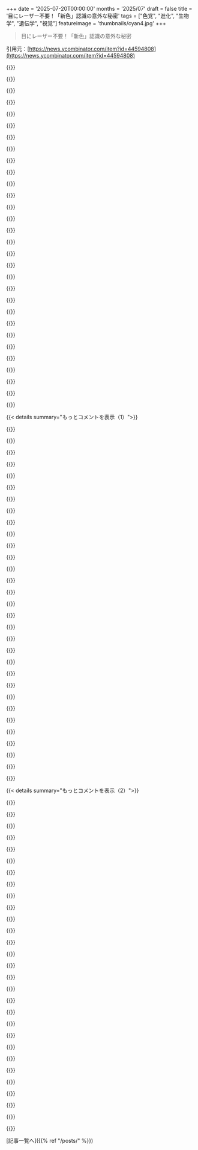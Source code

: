 +++
date = '2025-07-20T00:00:00'
months = '2025/07'
draft = false
title = '目にレーザー不要！「新色」認識の意外な秘密'
tags = ["色覚", "進化", "生物学", "遺伝学", "視覚"]
featureimage = 'thumbnails/cyan4.jpg'
+++

> 目にレーザー不要！「新色」認識の意外な秘密

引用元：[https://news.ycombinator.com/item?id=44594808](https://news.ycombinator.com/item?id=44594808)




{{<matomeQuote body="進化で網膜の錐体細胞の波長が重なったのは、同じ遺伝子のコピーから分岐したからだって。哺乳類は元々二色覚だけど、霊長類は果実食に適応して三色覚に進化したんだ。新世界ザルと旧世界ザルで別々に進化したのも面白いね。色盲はX染色体上の遺伝子と関係してるから男性に多いんだって。<br>Wikipedia記事: https://en.wikipedia.org/wiki/Evolution_of_color_vision_in_p...<br>https://en.wikipedia.org/wiki/Vertebrate_visual_opsin" userName="georgecmu" createdAt="2025/07/20 20:30:04" color="#ff5c5c">}}




{{<matomeQuote body="クロロフィルってなんで緑を反射するんだろう？太陽光で一番明るい成分なのにね。もしかしたら進化で目立つためか、隣の植物に「もうここにいるよ」って信号を送るためかな？それか、光合成の物理的な理由もあるのかもね。全然分からないけど興味深い疑問だ。<br>Wikipedia記事: https://en.wikipedia.org/wiki/Crown_shyness, https://onlinelibrary.wiley.com/doi/10.1111/1365-304.ep1160..." userName="__MatrixMan__" createdAt="2025/07/20 23:07:52" color="">}}




{{<matomeQuote body="「緑が太陽光の一番明るい成分」っていうのは違うよ。実際はマゼンタと青の間にピークがあるんだ。僕らの目の錐体細胞の感度が重なってるから緑が明るく見えるだけなんだって。<br>参考: https://sunwindsolar.com/blog/solar-radiation-spectrum/" userName="cornstalks" createdAt="2025/07/21 02:05:53" color="#ff5c5c">}}




{{<matomeQuote body="太陽光のピークは「どこでプロットするか」によって変わるんだよ。だから、一概にここがピークとは言えないんだ。<br>参考: https://www.oceanopticsbook.info/view/light-and-radiometry/l..." userName="bradrn" createdAt="2025/07/21 05:26:30" color="">}}




{{<matomeQuote body="リンクによると、太陽光のピークは「波長でプロットすると500nm付近だけど、周波数でプロットすると880nm付近」になるんだって。これは波長と周波数の関係が非線形だからって説明されてるけど、光子の数でプロットするとまた別の場所にピークが来るのがおかしいって指摘してるね。波数との関係も謎だ。" userName="thaumasiotes" createdAt="2025/07/21 07:28:03" color="#45d325">}}




{{<matomeQuote body="放射照度っていうのは密度関数だから、変数を変換するときにヤコビアンっていう追加の係数がつくんだ。だからピークが動くんだよ。上手く説明されてないけど、これが根本的な原因なんだ。" userName="bubblyworld" createdAt="2025/07/21 08:07:17" color="#ff5733">}}




{{<matomeQuote body="緑を反射する理由だけど、もしかしたら昔、太陽光がろ過されて、緑以外の光しか届かなくなったような絶滅級のイベントがあったのかもしれないね。" userName="cheschire" createdAt="2025/07/21 00:22:54" color="">}}




{{<matomeQuote body="クロロフィルaは赤と紫の光を吸収するから青緑に見えるんだ。これは偶然の結果かもね。多くの植物は補助色素も持ってて、いろんな波長の光を吸収してクロロフィルaにエネルギーを送ってるんだ。陸上植物は過熱や水分損失を避けるために、海洋藻類みたいに全部吸収するわけじゃないんだよ。" userName="adrian_b" createdAt="2025/07/21 10:32:27" color="#785bff">}}




{{<matomeQuote body="でも、まだ緑を反射する必要性については説明されてないよね。植物は全てのエネルギーを吸収するために、黒く進化することもできたはずなのに。" userName="selcuka" createdAt="2025/07/21 00:41:55" color="">}}




{{<matomeQuote body="俺がガウス分布を仮定したこと、指摘してくれてサンキューな。でも、疑問は残る…なんで植物は俺の錐体感度と重なる周波数で光を反射しまくるんだ？単なる偶然ってのは信じがたいし、俺と植物の間に何か関係があるみたいだよな。" userName="__MatrixMan__" createdAt="2025/07/21 06:30:46" color="#45d325">}}




{{<matomeQuote body="他の光合成色素を考えても謎は解けないぜ。クロロフィルとかは450～550nmで活発で、クロロフィルaとbは650～700nmでも動く。でも550～650nmの光合成活性がないのがやっぱ怪しいんだ。太陽エネルギーのピークと関係ないのはわかったけど、ギャップは確かにある。なんでクロロフィルはピークが2つで、他は1つなんだろ？太陽以外の星から吸収してた進化の歴史があるとか？" userName="__MatrixMan__" createdAt="2025/07/21 15:55:11" color="#ff33a1">}}




{{<matomeQuote body="「一部の（ヘテロ接合の）メスだけが完全な三色覚を持つ」ってマジかよ。ヘテロ接合性がこんなに役立つなんてすげぇな。他にもこんな遺伝子があるのか、気になるわ。" userName="im3w1l" createdAt="2025/07/20 22:32:23" color="">}}




{{<matomeQuote body="最近の見解がこれだよ：https://www.quantamagazine.org/why-are-plants-green-to-reduc... 簡単に言うと、植物は光の変化に素早く対応できないから、緑色の光を使うとエネルギー収集の変動が大きすぎちゃうんだって。だから緑色を避けて変動を抑えることで、平均的により多くのエネルギーを得てるんだよ。" userName="NoImmatureAdHom" createdAt="2025/07/21 01:09:31" color="#ff5733">}}




{{<matomeQuote body="この件について、光の吸収範囲が広い方が、いろんな条件下で植物がエネルギーを作るのが安定するっていう説があるんだよ。ピークのエネルギーを吸収するよりも、こっちの方が大事な要素だって言われてる。https://www.science.org/doi/10.1126/science.aba6630" userName="dr_orpheus" createdAt="2025/07/21 15:06:13" color="#ff5733">}}




{{<matomeQuote body="赤は危険信号だし、青は空が使ってるから、緑しか残ってなかったってわけ。冗談だよ。でも、面白い疑問だよな。" userName="amelius" createdAt="2025/07/20 23:16:21" color="">}}




{{<matomeQuote body="一部の人間女性は機能的な四色覚を持ってるんだぜ。https://jov.arvojournals.org/article.aspx?articleid=2191517" userName="rozab" createdAt="2025/07/20 22:41:04" color="#ff5c5c">}}




{{<matomeQuote body="ほとんどの有機色素は複数の吸収帯を持ってるけど、人間には見えにくいこともあるんだ。海洋藻類は緑色光を吸収するけど、緑藻や陸上植物はそうじゃないから、光が豊富な浅い水や陸上でしか生き残れないのさ。捕らえられた光子のエネルギーは、赤い光子でも十分だからそんなに重要じゃないんだ。「光合成」ってのは古い誤称らしいね。酸素発生型生物は光エネルギーで水を分解したり、有機物を作ったりする。光栄養細菌は赤外線でも動くけど、水を分解するにはエネルギーが足りないってさ。" userName="adrian_b" createdAt="2025/07/22 07:20:52" color="#785bff">}}




{{<matomeQuote body="これは良い生物学的な説明だな。物理的に言うと、俺たちの錐体感度が重なり合ってないと、色の連続性がなくなっちゃうんだ。そしたら錐体の間に感度がゼロの谷ができて、連続した波長を見ても色の間に黒い帯が見えちまうことになるぜ。" userName="andyfilms1" createdAt="2025/07/20 22:49:22" color="#ff5c5c">}}




{{<matomeQuote body="このグラフは上空の太陽光だけど、地上だと青い光が散乱されて、見えるピークはもっと広くて450～550nmくらいが中心で、ティールとか「マイアミグリーン」に近いんだ。ウィキペディアに両方のスペクトルがあるぜ：https://en.wikipedia.org/wiki/Sunlight#/media/File:Solar_spe... 空が高くなるほど濃い青に見えるのも、多分このせいだと思うぜ。" userName="scythe" createdAt="2025/07/21 04:03:33" color="#785bff">}}




{{<matomeQuote body="意図のないプロセスに意図を加えるのは違うよ。反射されてるんじゃなくて、ただ使われてない（つまり吸収されてる）だけ。植物が子孫を作るのに必要なエネルギーを既に持ってるなら、もっと生産する進化的なプレッシャーなんてないでしょ？" userName="privatelypublic" createdAt="2025/07/21 16:38:17" color="">}}




{{<matomeQuote body="この話題は、密度関数の最大値があんまり意味ないってことのいい例でもあるね。エネルギー量って密度関数を積分したものだし、太陽スペクトル見たら、エネルギーの大部分は赤外線にあるってわかるよ。" userName="adornKey" createdAt="2025/07/21 11:04:58" color="#45d325">}}




{{<matomeQuote body="＞放射照度は密度関数だよ。（中略）うん、y軸のラベルでそれわかるけど、間違いだと思ってたわ。1000nmの光で放射照度が3.5e+18フォトン/平方メートル/秒/ナノメートルってグラフは、実際には3.5e+21フォトン/平方メートル/秒ってこと？「ナノメートルあたり」ってのはそんなにバカげた意味じゃないの？何が測られてるの？y軸のナノメートルってどんなナノメートル？" userName="thaumasiotes" createdAt="2025/07/21 11:05:02" color="">}}




{{<matomeQuote body="じゃあ問題は、植物がそんなに大量のエネルギーを使ったら、熱で死なないの？ってことだと思うんだ。たぶん全スペクトルを吸収すると、効率よく熱を放散するには入射エネルギーが多すぎるんじゃないかな。青と赤の吸収は緑より効率的か、達成しやすいのかもね。" userName="AngryData" createdAt="2025/07/21 09:42:53" color="#45d325">}}




{{<matomeQuote body="バンドギャップを調べた？あと、これらはランダムなプロセスで、生き残って繁殖するものが選択圧で残るってことも思い出してね。そういうプロセスに意志を割り当てると、それらを理解するのが難しくなると思うな。多分、光を単純な糖に変換するもっと効率的な方法があるはず。" userName="privatelypublic" createdAt="2025/07/21 00:18:26" color="#ff33a1">}}




{{<matomeQuote body="探してた論文これみたい、ありがとう。＞Photoexcitation energy is rapidly transferred through an antenna network before reaching the reaction center、って知らなかったな。これで疑問は「なんで植物は緑なの？」じゃなくて「なんで緑色の光合成色素が他のより一般的なの？」に変わったよ。論文によると、単一波長だけ吸収する色素は出力が不安定になりやすいから、赤と青を吸収して緑を吸収しない方が、様々な光条件でも反応中心に安定したパワーを供給できるみたい。" userName="__MatrixMan__" createdAt="2025/07/21 16:25:03" color="#ff5c5c">}}




{{<matomeQuote body="反射されてるんだよ。だから植物は緑色なんだ。僕の返信の文脈を見落としてるみたいだね。＞長期間にわたり太陽光をろ過し、緑色光を除去した絶滅レベルの出来事　緑色の太陽光がないなら、緑色を反射する変異が起きるとは限らないよ。存在しないものを反射・利用しない進化的なプレッシャーはないからね。それは意図のないプロセスに意図を加えることになるよ。" userName="selcuka" createdAt="2025/07/22 00:07:17" color="#38d3d3">}}




{{<matomeQuote body="＞光を吸収して化学反応を促進する物理学と関係がある　まさにそれだよ。青はプロセスの2段階を行い、赤は1段階だけ。全ての装置を合成するコストがあるから、緑を吸収する価値はないんだ。＞450nmと680nmはハーモニクスではない　実際は1%のマージンで3:2の比率だよ。でもそうである必要はないんだ。蛍光を見てみて。それはある波長を別の波長に変換するけど、互いの倍数である必要はないんだ。光子が化学物質に吸収されると、その分子の電子構造が何が起こるかを決めるんだよ。" userName="gettingoverit" createdAt="2025/07/21 03:01:42" color="#38d3d3">}}




{{<matomeQuote body="この話題、RetinalやPurple Earth hypothesisに似てるね。地球の歴史では酸素濃度が急上昇した時期もあったよ（例：Great Oxidation EventやNeoproterozoic oxygenation eve）。不安定なプロセスを示す画像はこれ：https://en.wikipedia.org/wiki/Great_Oxidation_Event#/media/F...　いろんな光合成サイクル（C3 carbon fixation、C4 carbon fixation、Crassulacean acid metabolism、Alarm photosynthesis）も面白いよ。これらの研究は気候変動に大きな影響を与えるかもね。" userName="zeckalpha" createdAt="2025/07/24 00:04:10" color="#45d325">}}




{{<matomeQuote body="あと、初期の光合成生物がしばらく紫だった（Purple Earth）可能性もあって、植物の祖先は赤と青を吸収して、残りの緑は無視してたってのもあるかもね。それに、今でも酸素発生型光合成の律速段階はRubiscoによるCO2取り込みだから、光捕集の効率だけを上げても最適化される明確な適応度関数はないと思うよ。" userName="vikramkr" createdAt="2025/07/21 12:13:18" color="#38d3d3">}}




{{<matomeQuote body="これ、すごく興味深いね！こんな見せかけのパラドックスがあるなんて、全然知らなかったよ。教えてくれてありがとう！" userName="pinkmuffinere" createdAt="2025/07/21 00:05:08" color="">}}




{{< details summary="もっとコメントを表示（1）">}}

{{<matomeQuote body="過剰刺激を防ぐためかもしれないね。『エネルギーを最大化する』ってのが目的じゃないと思うな。植物も日光が多すぎると枯れちゃうことあるしね、水とか他の条件がちゃんとしてないとさ。" userName="o11c" createdAt="2025/07/21 00:23:47" color="#ff5733">}}




{{<matomeQuote body="俺には、あの円の輪郭にキラキラしたオーラが見えたよ、すごく魔法みたいだった。これはマジで最高の体験だったから、投稿してくれてありがとうって言いたいな。円が半分くらいに縮んだ時が色が一番鮮やかに見えたから、最後まで待ってみてね。" userName="TheAceOfHearts" createdAt="2025/07/20 20:08:50" color="#45d325">}}




{{<matomeQuote body="最後に、緑の円がめっちゃ粒々で超鮮やかに見えたんだ。赤い円と一緒に縮むキラキラしたオーラとは違ったけど、それでも何か魔法が起きてたよ。画面から目をそらしてまた戻したら、効果が消えてた。全部、俺の頭の中だったんだ。うわー。本当に楽しい体験だったな。" userName="isoprophlex" createdAt="2025/07/21 06:37:37" color="#ff5c5c">}}




{{<matomeQuote body="俺も同じように見えたよ。青い点が散らばってたな。リネンシーツみたいに線が入ってたよ。" userName="renewiltord" createdAt="2025/07/21 06:55:21" color="">}}




{{<matomeQuote body="俺の目には、青と緑の粒子でできたテレビの砂嵐みたいに見えたよ！かなり楽しかったな。" userName="cosmojg" createdAt="2025/07/22 16:31:32" color="">}}




{{<matomeQuote body="青い点がないか再確認するために、ズームインしちゃったよ！" userName="dalmo3" createdAt="2025/07/21 13:56:41" color="">}}




{{<matomeQuote body="目をそらしてまた戻したら、効果は消えてたんだけど、1、2秒したらまた現れたんだ、ただ前よりは弱かったけどね。" userName="fivestones" createdAt="2025/07/22 12:32:04" color="">}}




{{<matomeQuote body="茶色の背景に赤い円があったやつが、マジで面白い効果だったんだ。円が縮み始める前に、背景が円と同じ色になって、それから目を動かすと明るい赤とか緑の円が、それぞれ反対側に出てきたんだよ。" userName="Cthulhu_" createdAt="2025/07/21 11:34:18" color="#ff33a1">}}




{{<matomeQuote body="俺もそれ体験したよ。それに、明るさがランダムに変わるみたいだった。マゼンタのやつだと、視野に帯状の模様が見えたんだ、エッジ検出カーネルが拡大されたみたいな感じかな。" userName="rcxdude" createdAt="2025/07/21 23:34:58" color="#45d325">}}




{{<matomeQuote body="あんた赤緑色盲？背景はっきり緑じゃん。あ、ごめん、今他のやつらも見えたわ。" userName="nartho" createdAt="2025/07/21 15:47:47" color="">}}




{{<matomeQuote body="これ、音が無限に上がったり下がったりする聴覚の錯覚の視覚版みたい。色の外側のオーラがずっと縮んでるように見えたよ。" userName="AlphaAndOmega0" createdAt="2025/07/21 05:02:43" color="">}}




{{<matomeQuote body="これはシェパード・トーン（Shepard Tone）ってやつで、詳しくはこちらのWikipediaの記事を見てね：https://en.wikipedia.org/wiki/Shepard_tone<br>ハンス・ジマー（Hans Zimmer）が映画『ダンケルク（Dunkirk）』の音楽でこれを見事に使ってるんだ。" userName="drcongo" createdAt="2025/07/21 10:01:35" color="#ff33a1">}}




{{<matomeQuote body="半分くらい進んだところで背景を見ると、元の円と同じサイズの新しい色の大きな円が見えるよ。" userName="soared" createdAt="2025/07/20 22:48:34" color="">}}




{{<matomeQuote body="オーラがすごく鮮やかな緑で、昔の幻覚体験を思い出したよ。ケミカルで脳が変な時に見た、100m先の男の超美しい緑の靴がまさにそれ。シラフで、普通の靴だったと気づいたけど、脳のフィルターがない状態だと、網膜には赤や青より緑の錐体細胞が多く、普段は緑の知覚が抑えられてるって分かったんだ。このアニメーションは、そのダイヤルを上げて緑の強力な知覚を見せてくれたね。進化的な理由もあるんだよ。" userName="uncircle" createdAt="2025/07/21 08:15:29" color="#ff5733">}}




{{<matomeQuote body="うん、これ、友達とのキャンプで似た経験を思い出したわ。『ウルトラグリーン（ultragreen）』としか言いようがないくらい、滞在してた島全体が信じられないほど鮮やかな青緑色に染まってたんだ。あれ以来ずっと説明を探してるよ。" userName="jtr1" createdAt="2025/07/21 12:41:08" color="">}}




{{<matomeQuote body="『ウルトラグリーン（ultragreen）』って表現、すごく良いね。まさにそれだわ。" userName="uncircle" createdAt="2025/07/21 13:59:04" color="">}}




{{<matomeQuote body="円が消える直前、青緑が超飽和してて、白い点を見つめ続けてたら1分くらい残像が見えたよ。もう一つ、夜に（電気を消して）赤い円を見て、タイマーが終わったら目を閉じて暗くしてみて。青緑の光がすごく強く見えるはずだよ。" userName="NL807" createdAt="2025/07/21 13:23:12" color="#785bff">}}




{{<matomeQuote body="俺も同じだったけど、赤い円の周りをシアン（cyan）っぽい輝きでティール（teal）がかったオーラが回転してるように見えたな。" userName="chakintosh" createdAt="2025/07/21 12:18:28" color="">}}




{{<matomeQuote body="似てるね、めちゃくちゃ明るくて壮麗なティール（teal）っぽい緑に、鮮やかな黄色の縁が円の周りで踊ってるように見えたよ。" userName="bozhark" createdAt="2025/07/20 21:28:29" color="">}}




{{<matomeQuote body="ちょっと話はそれるけど、興味深い発見があったんだ。<br>水が透明なのって、電磁スペクトルのごく狭い帯域だけなんだって。だから、生物は進化してその帯域に敏感になったし、それが今俺たちが“可視光”って呼んでるものなんだ。http://hyperphysics.phy-astr.gsu.edu/hbase/Chemical/imgche/w..." userName="peterisza" createdAt="2025/07/20 22:06:00" color="#ff5c5c">}}




{{<matomeQuote body="冗談だけど、周りで一番多い窒素ガスって俺たちには見えないんだ。でもそれって、ずっと霧の中をさまよう代わりに遠くのものを認識できるから良いことなんだよ。<br>この場所依存のトレードオフは、天文学の“偽色”画像を考える時も重要だよ。もしエイリアンが地球を“つまらない窒素色のボール”って言ったら、俺たちはきっと彼らの眼中心主義に“欠陥はお前らの目にある”って言い返すだろうね。" userName="Terr_" createdAt="2025/07/21 03:55:12" color="#ff5733">}}




{{<matomeQuote body="もし、この仮説のエイリアンが世界をどう見ているかを示すカメラがあったら、見てみたいな。すごく見たい！" userName="the21st" createdAt="2025/07/21 08:48:27" color="">}}




{{<matomeQuote body="それって多分、スペクトルイメージング[0]の応用だろうね。エイリアンがどう見えるかっていう仮定に基づいて、どんなデータを捉えるかによるんだ。<br>たとえ窒素ガスの雲の惑星の数学的な“写真”があったとしても、それを人間にどう提示するかっていう問題が残る。だって俺たちは“窒素ガスの色”がどんなものかなんて想像もつかないからね。https://en.m.wikipedia.org/wiki/Hyperspectral_imaging" userName="Terr_" createdAt="2025/07/21 09:13:41" color="#38d3d3">}}




{{<matomeQuote body="OPも言ってたけど、ほとんどの天体写真って、可視光でさえ特定の波長を狙ってて、人間の視覚向けに“変換”されてるんだ。可視光以外の波長の写真ならなおさらだよ。<br>波長の変換だけじゃなくて、画像をきれいに加工するための大規模な処理もされてるってことを忘れちゃいけないね。" userName="poulpy123" createdAt="2025/07/21 13:12:08" color="#785bff">}}




{{<matomeQuote body="眼球の中の液体がほとんど水であることを考えると、これはきっとすごく関連してるだろうね。異なる錐体細胞が両端に近い部分を探っているのが面白い（というか、最適）だね。" userName="andyferris" createdAt="2025/07/20 23:37:00" color="#45d325">}}




{{<matomeQuote body="可視光ってさ、電離放射線にぶつかる手前の最後のオクターブなんだよ。すごくエネルギッシュで、化学プロセスに活用するのに最適なんだ。電子がどこかへ行っちゃうほどのエネルギッシュさじゃないけどね。" userName="cmrx64" createdAt="2025/07/21 07:41:54" color="#ff33a1">}}




{{<matomeQuote body="面白いね。ほとんどの生命が水ベースであることを考えると、ほとんどの生命がこのスペクトルに最も反応するってことだね。" userName="dennis_jeeves2" createdAt="2025/07/20 22:18:37" color="#ff5c5c">}}




{{<matomeQuote body="とある人がこのコメントをXにコピペしたら、4.2万いいねをもらったらしいよ笑: https://x.com/sridatta/status/1947180254684237851" userName="peterisza" createdAt="2025/07/22 11:49:57" color="">}}




{{<matomeQuote body="少なくともHNに敬意を表したから、みんなが元記事を見つけられたね。記事は面白いよ。LED照明と色の知覚の関係について、もっと語られるべきだと思うな。" userName="teslabox" createdAt="2025/07/22 15:27:07" color="#38d3d3">}}




{{<matomeQuote body="太陽から出てる波長が主な理由だとばかり思ってたんだけど、両方ありえるってことかな。" userName="doubleunplussed" createdAt="2025/07/21 02:31:14" color="">}}

{{</details>}}




{{< details summary="もっとコメントを表示（2）">}}

{{<matomeQuote body="太陽って黒体放射にすごく近いから、全ての波長を出してるんだ。大気や水がたくさんフィルタリングしてるんだけどね。植物が緑色なのは実はかなり変なんだよね。大気が特に通しやすい波長なのに、エネルギー生産のために吸収されるんじゃなくて反射されちゃってるんだもん。自然界は、その波長を吸収に使う、良い安価な方法をまだ見つけてないみたいだね。" userName="davrosthedalek" createdAt="2025/07/21 03:22:18" color="#ff5c5c">}}




{{<matomeQuote body="いや、黒体放射ってのは温度によって特定の波長範囲でピークがあるもんで、全ての波長で同じパワーってわけじゃないんだよ。人間が見える光は太陽の黒体スペクトルの最もピークな部分なんだ。この画像を見てみて。https://i.sstatic.net/kRUju.png 緑色が大気を一番よく通る波長ってだけじゃなくて、人間が一番敏感な波長でもあって、さらに太陽の黒体スペクトルのピークでもあるんだ。" userName="doubleunplussed" createdAt="2025/07/21 10:54:14" color="#ff33a1">}}




{{<matomeQuote body="あるいは、こんな別の理由もあるかもね。https://www.quantamagazine.org/why-are-plants-green-to-reduc...." userName="oktoberpaard" createdAt="2025/07/21 05:24:29" color="#785bff">}}




{{<matomeQuote body="何年も前なんだけど、人間の色知覚の微妙な点をたくさん説明してる素晴らしいサイトに出会ったんだ。3つの錐体原色とかね。著者は純M錐体の反応を“サイケデリック・アクアマリン”って呼んでたよ。ページはもうオフラインだけど、アーカイブに保存されてるよ [2]。この色をその名前で呼んでるの、他では見たことないんだけど、良い名前だと思うな。目を閉じてまぶたを優しく、でもしっかり押しながらこすると、サイケデリック・アクアマリンとか他の錐体原色が見える気がするよ。[1] https://news.ycombinator.com/item?id=813656<br>[2] https://web.archive.org/web/20160306132951/https://casa.colo..." userName="evanb" createdAt="2025/07/21 14:39:16" color="#ff5733">}}




{{<matomeQuote body="アニメーションを見るのを拒否したなら、それはただ青みがかった緑の背景に赤い円が乗っかってて、それがゆっくりと小さくなって消えていくだけだよ。それだけ。でも、小さくなるにつれて、縁にすごく鮮やかな青緑色の幻覚が見えるはずなんだけどさ。自分はどんな種類の色覚異常も持ってないはずだから、めちゃくちゃ混乱して、画像をMS Paintに取り込んでColor Pickerツールを使ったら、確かに背景にかなりの青が入ってるのを見つけてビックリしたよ。だけど、引用されてる錯覚は再現できないんだ。俺の場合は円がぼやけてオレンジが見え始めるだけなんだよね。" userName="perching_aix" createdAt="2025/07/20 22:16:24" color="#ff5733">}}




{{<matomeQuote body="錯覚は確かに見たんだけど、二度見しちゃったよ。あの画像、俺にはただの緑にしか見えないんだよね。どうにかしてもっと緑に想像できなくもないけど、青だと！？俺、軽度のDeuteranomaly（緑色弱）なんだ。錯覚は見たよ。きれいだった！" userName="stouset" createdAt="2025/07/20 22:59:54" color="">}}




{{<matomeQuote body="念のためだけど、ファイル名にRGB値も書いてあるよ。静止画で君が見てるのは普通だよ。（0, 255, 0）がモニターのキャリブレーションに関わらず（0, 0, 255）よりずっと明るく見えるのに気づいたことない？同じ理由で、赤以外の画像でも、主観的に”緑”と認識されてても、かなり青みがかってることがあるんだ。https://en.wikipedia.org/wiki/Luma_(video)" userName="zahlman" createdAt="2025/07/21 14:49:20" color="#785bff">}}




{{<matomeQuote body="念のためだけど…もしかして、十分待たなかったんじゃない？俺は最初何も見えなかったから、アニメーションが壊れてるってコメントがたくさんあるだろうと思って見に来たんだ。でも、思ってたよりずっと遅くて長いことがわかったんだよね。左の小さなバーが縮んで消えるのが終わりだと思って終了しちゃったんだけど、それは始まりにすぎないんだ。全部のアニメーションは、赤い円が完全に消えるまで縮むこと。錯覚は円がかなり小さくなってからじゃないと起こらないよ。" userName="itslennysfault" createdAt="2025/07/21 14:50:12" color="#ff5733">}}




{{<matomeQuote body="Yeah,俺は色盲じゃないと思うけど、その画像はめちゃくちゃ緑に見えたよ。<br>2色の識別は得意だけど、何色で構成されてるかは分かんないな。" userName="cortesoft" createdAt="2025/07/21 04:05:57" color="">}}




{{<matomeQuote body="もし外側の色を黄色にして、内側の円を赤にしたら、オーロラグリーンみたいなハローが見えるかな？<br>それか、外側を黄色で内側を緑にしたら、赤いハローが見えるか試してみてよ。" userName="blincoln" createdAt="2025/07/20 22:40:56" color="#ff5c5c">}}




{{<matomeQuote body="これのことだよね？ https://dynomight.net/img/colors/generate.html?inside=ff0000...<br>背景が緑になったり、黄色いオーラが見えたりしたよ。目が動くと背景が黄色に戻るけど、すぐ緑に見えちゃう。<br>色の飽和度は元々高く見えるから、期待する効果なのかは正直よく分からないな。" userName="perching_aix" createdAt="2025/07/20 22:54:49" color="#38d3d3">}}




{{<matomeQuote body="夜にブルーライトカットで画面が赤っぽくなる設定にしてる？<br>最初の質問では緑のハローが見えたよ。2番目の質問は君とblincolnの間って感じかな。オレンジ色のハローが見えたんだ。" userName="gitremote" createdAt="2025/07/21 06:45:06" color="#ff5733">}}




{{<matomeQuote body="これは色の構成成分を説明してるだけだと思うよ。薄いオレンジ色に赤は見えないのと一緒だね。<br>黒いバーが消えて円が縮み始めてから効果が出るんだ。中心点から目を離すと消えるよ。<br>俺は軽いアクロマトプシアだけど、試した全ての色で効果が見えたよ。" userName="ricardobeat" createdAt="2025/07/21 11:03:19" color="#785bff">}}




{{<matomeQuote body="君、赤緑色覚異常じゃない？<br>このテストやってみてよ。https://www.colorblindnesstest.org/cambridge-color-test/" userName="gitremote" createdAt="2025/07/21 06:04:29" color="">}}




{{<matomeQuote body="Cambridge Color Testは25/25で100%正解だったよ。でもFarnsworth-Munsell 100 hue discrimination testは28点だったんだ。理想は0で4以上だと何かあるって言うから、どう判断すればいいか分かんないな。" userName="perching_aix" createdAt="2025/07/21 06:11:30" color="">}}




{{<matomeQuote body="同僚とテストをやり直したら、最初は悪い結果だったのに、後からすごく良いスコアになったんだ。<br>このテスト、本当に信用できるのかな？ もしかしたらバグってるのかもしれない。<br>俺はCVDじゃないって確信したよ。" userName="perching_aix" createdAt="2025/07/21 08:43:35" color="#ff5c5c">}}




{{<matomeQuote body="まさにこれ！俺もそのテストで80点以上を2回も取ったけど、別のサイトでやったら0点だったよ。<br>前に貼られたテストサイトは問題があるみたいだね。<br>こっちのテストの方がうまくいくと思うよ：https://www.xrite.com/hue-test" userName="wickedsight" createdAt="2025/07/21 12:18:58" color="#ff5c5c">}}




{{<matomeQuote body="ちなみに、リンクされてるSkytopiaのページはDaniel Whiteさんのなんだ。<br>彼がMandelbulbを最初に説明した人だよ：<br>https://www.skytopia.com/project/fractal/mandelbrot.html / https://www.skytopia.com/project/fractal/mandelbulb.html" userName="pixelpoet" createdAt="2025/07/20 21:10:48" color="">}}




{{<matomeQuote body="物理学会でさ、プレゼン用のRGBケーブルがちょっと故障してて、色のチャンネルが1つ動かなくて、発表者のスライドが全部シアン色に染まってたんだ。<br>ちょっといじったら直ってスライドが元に戻ったんだけど、みんな最前列にいた年配の教授が「ああ、今度は紫だ！」って言ってるのが聞こえたよ。" userName="ziofill" createdAt="2025/07/21 12:25:30" color="#785bff">}}




{{<matomeQuote body="ずっとプレゼン見てた人、見つけちゃったね。スマホ見てなかったんだ！" userName="MarkusQ" createdAt="2025/07/21 15:16:15" color="">}}




{{<matomeQuote body="画家は昔からこの違いを知ってるよ。<br>興味がある人は、良い色彩の本を読むか、地元の画材店に行ってフタロとビリジアンの緑（他にも驚くほど違う色調の組み合わせがたくさんあるよ）の違いを探ってみて！" userName="anigbrowl" createdAt="2025/07/21 01:14:46" color="#785bff">}}




{{<matomeQuote body="アーティストがパレットにこだわるのには理由があるんだよね。" userName="ErigmolCt" createdAt="2025/07/21 08:01:40" color="">}}




{{<matomeQuote body="『数々の安全上の懸念を伴う高感度な光学実験台』から『1kBのSVGアニメーション、1分間見つめるだけ』に、たった3ヶ月でコンセプトが変わるなんてすごいね！<br>禁断の色、楽しんで！君はそれに値するよ！" userName="osamagirl69" createdAt="2025/07/20 19:33:18" color="#ff5c5c">}}




{{<matomeQuote body="でも記事は結論でこう言ってるよ。「じゃあ、その錯覚は本当に人間の自然な色域を超えてるの？残念ながら、分からないんだ。赤い円を見つめた時に錐体細胞がどれくらい飽和するか、定量的な情報があまり見つからない。<br>俺の最高の推測だと、違うか、せいぜいほんの少しだけだろうな。」" userName="layer8" createdAt="2025/07/20 20:12:29" color="#ff5c5c">}}




{{<matomeQuote body="ちなみに、あの錯視アニメのアイデアは新しくないんだ。<br>SkytopiaのEclipse of Titanという視覚錯覚（Steve Alexanderに感謝！）が元で、少なくとも2010年にはもうあったよ。" userName="zahlman" createdAt="2025/07/21 14:55:45" color="#ff33a1">}}




{{<matomeQuote body="偶然だけど、これってタイポグラフィで高コントラストを使っちゃいけないってことのデモンストレーションでもあるね。<br>テストを始めると、網膜に残ったテキストの線がはっきり見えるよ。" userName="pb060" createdAt="2025/07/21 06:35:32" color="#45d325">}}




{{<matomeQuote body="MacBookのダークモードでも同じだよ。<br>振り向くと、画面のリフレッシュレート（それか、誰か知ってる人がいたら教えてほしいんだけど、別の理由かも）のせいなのか、規則的な間隔で分かれた大きな水平線が見えるんだ。" userName="rvnx" createdAt="2025/07/21 06:59:53" color="#38d3d3">}}




{{<matomeQuote body="俺の経験だと、これらはテキストの行からの残像だよ。<br>目が単語間を移動することでそれらが重なって、はっきりしない線にぼやけるんだ。" userName="chromakode" createdAt="2025/07/21 07:33:02" color="#785bff">}}

{{</details>}}



[記事一覧へ]({{% ref "/posts/" %}})
